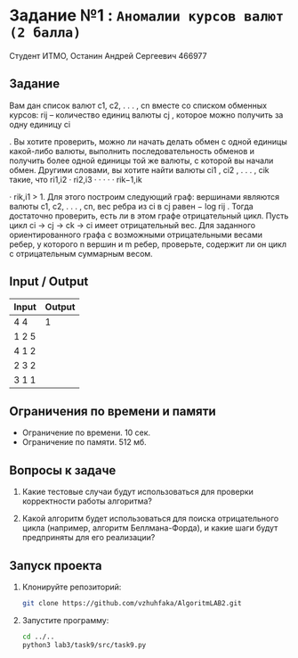 # Задание №1 : `Аномалии курсов валют (2 балла)`

Студент ИТМО, Останин Андрей Сергеевич 466977

## Задание

Вам дан список валют c1, c2, . . . , cn вместе со списком обменных курсов: rij – количество единиц валюты cj , которое
можно получить за одну единицу ci

. Вы хотите проверить, можно ли начать делать обмен с одной единицы какой-либо
валюты, выполнить последовательность обменов и получить более одной единицы той же валюты, с которой вы начали
обмен. Другими словами, вы хотите найти валюты ci1
, ci2
, . . . , cik
такие, что ri1,i2
· ri2,i3
· · · · · rik−1,ik

· rik,i1 > 1.
Для этого построим следующий граф: вершинами являются валюты c1, c2, . . . , cn, вес ребра из ci в cj равен
− log rij . Тогда достаточно проверить, есть ли в этом графе отрицательный цикл. Пусть цикл ci → cj → ck → ci имеет
отрицательный вес. Для заданного ориентированного графа с возможными отрицательными весами ребер, у которого n вершин и
m
ребер, проверьте, содержит ли он цикл с отрицательным суммарным весом.

## Input / Output

| Input | Output |
|-------|--------|
| 4 4   | 1      | 
| 1 2 5 |        |
| 4 1 2 |        |
| 2 3 2 |        |
| 3 1 1 |        |

## Ограничения по времени и памяти

- Ограничение по времени. 10 сек.
- Ограничение по памяти. 512 мб.

## Вопросы к задаче

1. Какие тестовые случаи будут использоваться для проверки корректности работы алгоритма?<br>

2. Какой алгоритм будет использоваться для поиска отрицательного цикла (например, алгоритм Беллмана-Форда), и какие шаги
   будут предприняты для его реализации?<br>

## Запуск проекта

1. Клонируйте репозиторий:
   ```bash
   git clone https://github.com/vzhuhfaka/AlgoritmLAB2.git
   ```
2. Запустите программу:
   ```bash
   cd ../..
   python3 lab3/task9/src/task9.py
   ```
